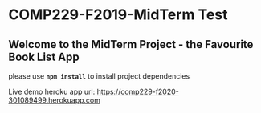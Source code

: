 # COMP229-F2019-MidTerm Test

## Welcome to the MidTerm Project - the Favourite Book List App

please use **`npm install`** to install project dependencies

Live demo heroku app url: https://comp229-f2020-301089499.herokuapp.com
